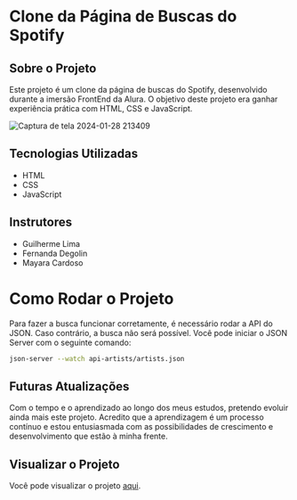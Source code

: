 # Clone da Página de Buscas do Spotify

## Sobre o Projeto

Este projeto é um clone da página de buscas do Spotify, desenvolvido durante a imersão FrontEnd da Alura. O objetivo deste projeto era ganhar experiência prática com HTML, CSS e JavaScript.

![Captura de tela 2024-01-28 213409](https://github.com/wendibianca/spotify-imersao-alura/assets/80482087/47dcc75f-4a17-45e5-8329-9041e99ab884)


## Tecnologias Utilizadas

- HTML
- CSS
- JavaScript

## Instrutores

- Guilherme Lima
- Fernanda Degolin
- Mayara Cardoso

# Como Rodar o Projeto

Para fazer a busca funcionar corretamente, é necessário rodar a API do JSON. Caso contrário, a busca não será possível. Você pode iniciar o JSON Server com o seguinte comando:

```bash
json-server --watch api-artists/artists.json
```

## Futuras Atualizações

Com o tempo e o aprendizado ao longo dos meus estudos, pretendo evoluir ainda mais este projeto. Acredito que a aprendizagem é um processo contínuo e estou entusiasmada com as possibilidades de crescimento e desenvolvimento que estão à minha frente.

## Visualizar o Projeto

Você pode visualizar o projeto [aqui](https://wendibianca.github.io/spotify-imersao-alura/]).

